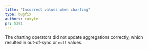 ```yaml
---
title: "Incorrect values when charting"
type: bugfix
authors: raxyte
pr: 5281
---
```


The charting operators did not update aggregations correctly, which resulted in
out-of-sync or `null` values.
